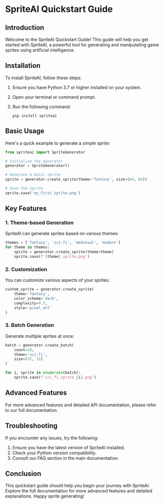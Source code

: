 # SpriteAI Quickstart Guide

## Introduction

Welcome to the SpriteAI Quickstart Guide! This guide will help you get started with SpriteAI, a powerful tool for generating and manipulating game sprites using artificial intelligence.

## Installation

To install SpriteAI, follow these steps:

1. Ensure you have Python 3.7 or higher installed on your system.
2. Open your terminal or command prompt.
3. Run the following command:

   ```
   pip install spriteai
   ```

## Basic Usage

Here's a quick example to generate a simple sprite:

```python
from spriteai import SpriteGenerator

# Initialize the generator
generator = SpriteGenerator()

# Generate a basic sprite
sprite = generator.create_sprite(theme='fantasy', size=(64, 64))

# Save the sprite
sprite.save('my_first_sprite.png')
```

## Key Features

### 1. Theme-based Generation

SpriteAI can generate sprites based on various themes:

```python
themes = ['fantasy', 'sci-fi', 'medieval', 'modern']
for theme in themes:
    sprite = generator.create_sprite(theme=theme)
    sprite.save(f'{theme}_sprite.png')
```

### 2. Customization

You can customize various aspects of your sprites:

```python
custom_sprite = generator.create_sprite(
    theme='fantasy',
    color_scheme='dark',
    complexity=0.7,
    style='pixel_art'
)
```

### 3. Batch Generation

Generate multiple sprites at once:

```python
batch = generator.create_batch(
    count=10,
    theme='sci-fi',
    size=(32, 32)
)

for i, sprite in enumerate(batch):
    sprite.save(f'sci_fi_sprite_{i}.png')
```

## Advanced Features

For more advanced features and detailed API documentation, please refer to our full documentation.

## Troubleshooting

If you encounter any issues, try the following:

1. Ensure you have the latest version of SpriteAI installed.
2. Check your Python version compatibility.
3. Consult our FAQ section in the main documentation.

## Conclusion

This quickstart guide should help you begin your journey with SpriteAI. Explore the full documentation for more advanced features and detailed explanations. Happy sprite generating!
